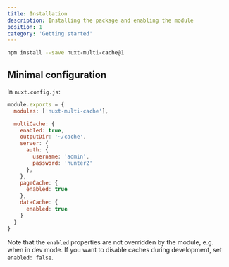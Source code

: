 ```yaml
---
title: Installation
description: Installing the package and enabling the module
position: 1
category: 'Getting started'
---
```


```bash
npm install --save nuxt-multi-cache@1
```

## Minimal configuration

In `nuxt.config.js`:

```javascript
module.exports = {
  modules: ['nuxt-multi-cache'],

  multiCache: {
    enabled: true,
    outputDir: '~/cache',
    server: {
      auth: {
        username: 'admin',
        password: 'hunter2'
      },
    },
    pageCache: {
      enabled: true
    },
    dataCache: {
      enabled: true
    }
  }
}
```

Note that the `enabled` properties are not overridden by the module, e.g. when
in dev mode. If you want to disable caches during development, set `enabled: false`.
